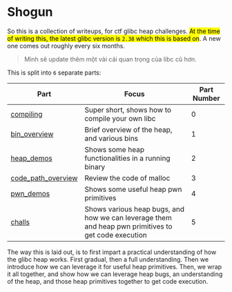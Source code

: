 # Shogun

So this is a collection of writeups, for ctf glibc heap challenges. <mark>At the time of writing this, the latest glibc version is `2.38` which this is based on</mark>. A new one comes out roughly every six months.

> Mình sẽ update thêm một vài cái quan trọng của libc cũ hơn.

This is split into `6` separate parts:

| Part                                               | Focus                                                                                               | Part Number |
| -------------------------------------------------- | --------------------------------------------------------------------------------------------------- | ----------- |
| [compiling](compiling/compiling.md)                | Super short, shows how to compile your own libc                                                     | 0           |
| [bin_overview](bin_overviews/readme.md)            | Brief overview of the heap, and various bins                                                        | 1           |
| [heap_demos](heap_demos/readme.md)                 | Shows some heap functionalities in a running binary                                                 | 2           |
| [code_path_overview](code_path_overview/readme.md) | Review the code of malloc                                                                           | 3           |
| [pwn_demos](pwn_demos/readme.md)                   | Shows some useful heap pwn primitives                                                               | 4           |
| [challs](challs/readme.md)                         | Shows various heap bugs, and how we can leverage them and heap pwn primitives to get code execution | 5           |

The way this is laid out, is to first impart a practical understanding of how the glibc heap works. First gradual, then a full understanding. Then we introduce how we can leverage it for useful heap primitives. Then, we wrap it all together, and show how we can leverage heap bugs, an understanding of the heap, and those heap primitives together to get code execution.
